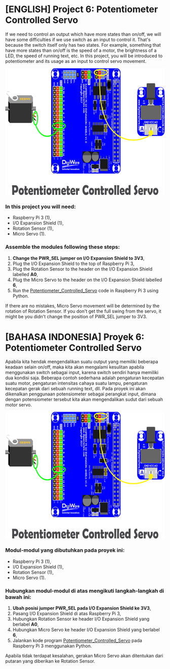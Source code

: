 # [ENGLISH] Project 6: Potentiometer Controlled Servo
If we need to control an output which have more states than on/off, we will have some difficulties if we use switch as an input to control it. That's because the switch itself only has two states. For example, something that have more states than on/off is the speed of a motor, the brightness of a LED, the speed of running text, etc. In this project, you will be introduced to potentiometer and its usage as an input to control servo movement.

<img src="/images/potentiometer controlled servo.png" height="400">

### In this project you will need:
* Raspberry Pi 3 (1),
* I/O Expansion Shield (1),
* Rotation Sensor (1),
* Micro Servo (1).

### Assemble the modules following these steps:
1. **Change the PWR_SEL jumper on I/O Expansion Shield to 3V3**,
2. Plug the I/O Expansion Shield to the top of Raspberry Pi 3,
3. Plug the Rotation Sensor to the header on the I/O Expansion Shield labelled **A0**,
4. Plug the Micro Servo to the header on the I/O Expansion Shield labelled **6**,
5. Run the [Potentiometer_Controlled_Servo](/05_Potentiometer_Controlled_Servo/Potentiometer_Controlled_Servo) code in Raspberry Pi 3 using Python.

If there are no mistakes, Micro Servo movement will be determined by the rotation of Rotation Sensor. If you don't get the full swing from the servo, it might be you didn't change the position of PWR_SEL jumper to 3V3.

# [BAHASA INDONESIA] Proyek 6: Potentiometer Controlled Servo
Apabila kita hendak mengendalikan suatu output yang memiliki beberapa keadaan selain on/off, maka kita akan mengalami kesulitan apabila menggunakan switch sebagai input, karena switch sendiri hanya memiliki dua kondisi saja. Beberapa contoh sederhana adalah pengaturan kecepatan suatu motor, pengaturan intensitas cahaya suatu lampu, pengaturan kecepatan gerak dari sebuah running text, dll. Pada proyek ini akan dikenalkan penggunaan potensiometer sebagai perangkat input, dimana dengan potensiometer tersebut kita akan mengendalikan sudut dari sebuah motor servo.

<img src="/images/potentiometer controlled servo.png" height="400">

### Modul-modul yang dibutuhkan pada proyek ini:
* Raspberry Pi 3 (1),
* I/O Expansion Shield (1),
* Rotation Sensor (1),
* Micro Servo (1).

### Hubungkan modul-modul di atas mengikuti langkah-langkah di bawah ini:
1. **Ubah posisi jumper PWR_SEL pada I/O Expansion Shield ke 3V3**,
2. Pasang I/O Expansion Shield di atas Raspberry Pi 3,
3. Hubungkan Rotation Sensor ke header I/O Expansion Shield yang berlabel **A0**,
4. Hubungkan Micro Servo ke header I/O Expansion Shield yang berlabel **6**,
5. Jalankan kode program [Potentiometer_Controlled_Servo](/05_Potentiometer_Controlled_Servo/Potentiometer_Controlled_Servo) pada Raspberry Pi 3 menggunakan Python.

Apabila tidak terdapat kesalahan, gerakan Micro Servo akan ditentukan dari putaran yang diberikan ke Rotation Sensor.
